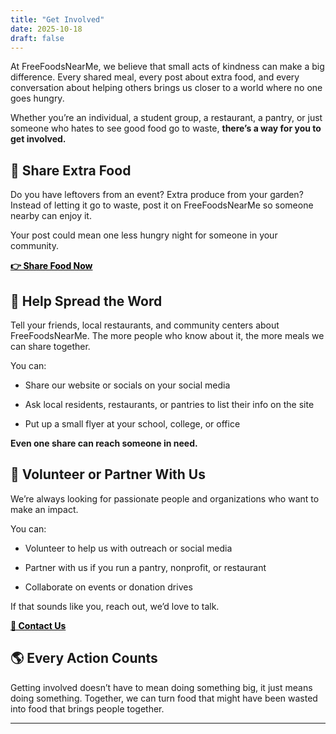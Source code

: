```yaml
---
title: "Get Involved"
date: 2025-10-18
draft: false
---
```


At FreeFoodsNearMe, we believe that small acts of kindness can make a big difference.
Every shared meal, every post about extra food, and every conversation about helping others brings us closer to a world where no one goes hungry.

Whether you’re an individual, a student group, a restaurant, a pantry, or just someone who hates to see good food go to waste, **there’s a way for you to get involved.**

## 💚 Share Extra Food

Do you have leftovers from an event? Extra produce from your garden?
Instead of letting it go to waste, post it on FreeFoodsNearMe so someone nearby can enjoy it.

Your post could mean one less hungry night for someone in your community.

<a href="https://freefoodsnearme.com" style="color: black; font-weight: bold;">&#x1F449; Share Food Now</a>

## 🥖 Help Spread the Word

Tell your friends, local restaurants, and community centers about FreeFoodsNearMe.
The more people who know about it, the more meals we can share together.

You can:

- Share our website or socials on your social media

- Ask local residents, restaurants, or pantries to list their info on the site

- Put up a small flyer at your school, college, or office

**Even one share can reach someone in need.**

## 🤝 Volunteer or Partner With Us

We’re always looking for passionate people and organizations who want to make an impact.

You can:

- Volunteer to help us with outreach or social media

- Partner with us if you run a pantry, nonprofit, or restaurant

- Collaborate on events or donation drives

If that sounds like you, reach out, we’d love to talk.

<a href="/blog/contact/" style="color: black; font-weight: bold;">📩 Contact Us</a>

## 🌎 Every Action Counts

Getting involved doesn’t have to mean doing something big, it just means doing something.
Together, we can turn food that might have been wasted into food that brings people together.

---